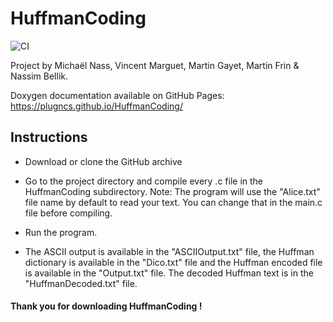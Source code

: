 # HuffmanCoding

![CI](https://github.com/PlugNCS/HuffmanCoding/workflows/CI/badge.svg)

Project by Michaël Nass, Vincent Marguet, Martin Gayet, Martin Frin & Nassim Bellik.

Doxygen documentation available on GitHub Pages: https://plugncs.github.io/HuffmanCoding/

## Instructions

- Download or clone the GitHub archive

- Go to the project directory and compile every .c file in the HuffmanCoding subdirectory.
Note: The program will use the "Alice.txt" file name by default to read your text. You can change that in the main.c file before compiling.

- Run the program.

- The ASCII output is available in the "ASCIIOutput.txt" file, the Huffman dictionary is available in the "Dico.txt" file and the Huffman encoded file is available in the "Output.txt" file. The decoded Huffman text is in the "HuffmanDecoded.txt" file.

#### Thank you for downloading HuffmanCoding !
